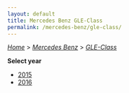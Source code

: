 ```yaml
---
layout: default
title: Mercedes Benz GLE-Class
permalink: /mercedes-benz/gle-class/
---
```

[*Home*](/) > [*Mercedes Benz*](/mercedes-benz/) > [*GLE-Class*](/mercedes-benz/gle-class/)

**Select year**

- [2015](/mercedes-benz/gle-class/2015/)
- [2016](/mercedes-benz/gle-class/2016/)
